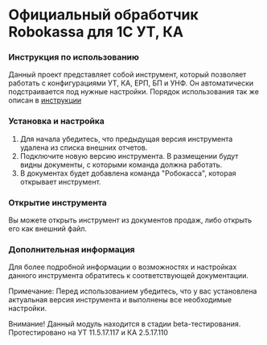 # Официальный обработчик Robokassa для 1С УТ, КА
### Инструкция по использованию
Данный проект представляет собой инструмент, который позволяет работать с конфигурациями УТ, КА, ЕРП, БП и УНФ. Он автоматически подстраивается под нужные настройки.
Порядок использования так же описан в [инструкции](https://docs.robokassa.ru/media/guides/Robokassa_1c_prepriyatie.pdf)

### Установка и настройка
1. Для начала убедитесь, что предыдущая версия инструмента удалена из списка внешних отчетов.
2. Подключите новую версию инструмента. В размещении будут видны документы, с которыми команда должна работать.
3. В документах будет добавлена команда "Робокасса", которая открывает инструмент.

### Открытие инструмента
Вы можете открыть инструмент из документов продаж, либо открыть его как внешний файл.

### Дополнительная информация
Для более подробной информации о возможностях и настройках данного инструмента обратитесь к соответствующей документации.

Примечание: Перед использованием убедитесь, что у вас установлена актуальная версия инструмента и выполнены все необходимые настройки.

Внимание! Данный модуль находится в стадии beta-тестирования. Протестировано на УТ 11.5.17.117  и  КА 2.5.17.110
